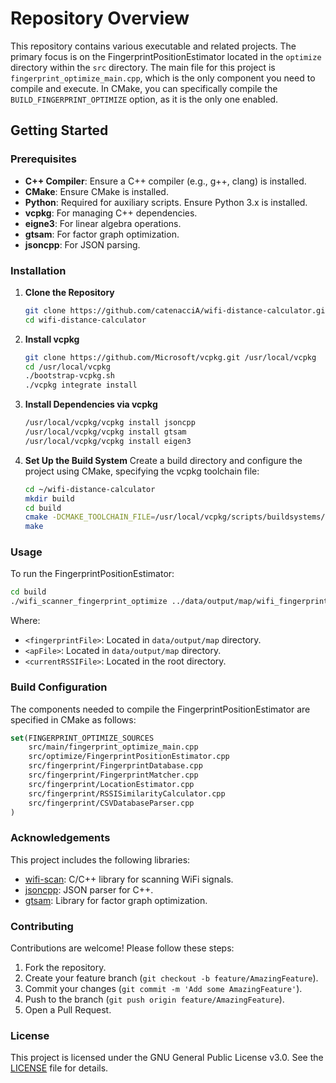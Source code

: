 # Repository Overview

This repository contains various executable and related projects. The primary focus is on the FingerprintPositionEstimator located in the `optimize` directory within the `src` directory. The main file for this project is `fingerprint_optimize_main.cpp`, which is the only component you need to compile and execute. In CMake, you can specifically compile the `BUILD_FINGERPRINT_OPTIMIZE` option, as it is the only one enabled.

## Getting Started

### Prerequisites
- **C++ Compiler**: Ensure a C++ compiler (e.g., g++, clang) is installed.
- **CMake**: Ensure CMake is installed.
- **Python**: Required for auxiliary scripts. Ensure Python 3.x is installed.
- **vcpkg**: For managing C++ dependencies.
- **eigne3**: For linear algebra operations.
- **gtsam**: For factor graph optimization.
- **jsoncpp**: For JSON parsing.

### Installation

1. **Clone the Repository**
   ```sh
   git clone https://github.com/catenacciA/wifi-distance-calculator.git
   cd wifi-distance-calculator
   ```

2. **Install vcpkg**
   ```sh
   git clone https://github.com/Microsoft/vcpkg.git /usr/local/vcpkg
   cd /usr/local/vcpkg
   ./bootstrap-vcpkg.sh
   ./vcpkg integrate install
   ```

3. **Install Dependencies via vcpkg**
   ```sh
   /usr/local/vcpkg/vcpkg install jsoncpp
   /usr/local/vcpkg/vcpkg install gtsam
   /usr/local/vcpkg/vcpkg install eigen3
   ```

4. **Set Up the Build System**
   Create a build directory and configure the project using CMake, specifying the vcpkg toolchain file:
   ```sh
   cd ~/wifi-distance-calculator
   mkdir build
   cd build
   cmake -DCMAKE_TOOLCHAIN_FILE=/usr/local/vcpkg/scripts/buildsystems/vcpkg.cmake ..
   make
   ```

### Usage

To run the FingerprintPositionEstimator:
```sh
cd build
./wifi_scanner_fingerprint_optimize ../data/output/map/wifi_fingerprinting_dataset.csv ../data/output/map/ap_positions_ordered.csv ../current_RSSI_Dataset.csv > output.txt
```
Where:
- `<fingerprintFile>`: Located in `data/output/map` directory.
- `<apFile>`: Located in `data/output/map` directory.
- `<currentRSSIFile>`: Located in the root directory.

### Build Configuration

The components needed to compile the FingerprintPositionEstimator are specified in CMake as follows:

```cmake
set(FINGERPRINT_OPTIMIZE_SOURCES
    src/main/fingerprint_optimize_main.cpp
    src/optimize/FingerprintPositionEstimator.cpp
    src/fingerprint/FingerprintDatabase.cpp
    src/fingerprint/FingerprintMatcher.cpp
    src/fingerprint/LocationEstimator.cpp
    src/fingerprint/RSSISimilarityCalculator.cpp
    src/fingerprint/CSVDatabaseParser.cpp
)
```

### Acknowledgements
This project includes the following libraries:
- [wifi-scan](https://github.com/bmegli/wifi-scan): C/C++ library for scanning WiFi signals.
- [jsoncpp](https://github.com/open-source-parsers/jsoncpp): JSON parser for C++.
- [gtsam](https://github.com/borglab/gtsam): Library for factor graph optimization.

### Contributing
Contributions are welcome! Please follow these steps:
1. Fork the repository.
2. Create your feature branch (`git checkout -b feature/AmazingFeature`).
3. Commit your changes (`git commit -m 'Add some AmazingFeature'`).
4. Push to the branch (`git push origin feature/AmazingFeature`).
5. Open a Pull Request.

### License
This project is licensed under the GNU General Public License v3.0. See the [LICENSE](LICENSE) file for details.
